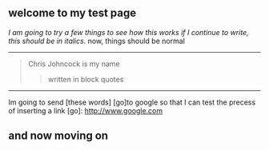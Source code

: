 ## welcome to my test page
*I am going to try a few things to see how this works
if I continue to write, this should be in italics.*
now, things should be normal
***
>Chris Johncock is my name
>>written in block quotes
---
Im going to send [these words] [go]to google so that I can test the precess of inserting a link
[go]: http://www.google.com


and now moving on
----
